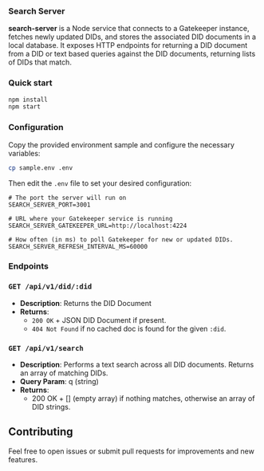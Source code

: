 

### Search Server

**search-server** is a Node service that connects to a Gatekeeper instance, fetches newly updated DIDs, and stores the associated DID documents in a local database. It exposes HTTP endpoints for returning a DID document from a DID or text based queries against the DID documents, returning lists of DIDs that match.

### Quick start

```bash
npm install
npm start
```

### Configuration

Copy the provided environment sample and configure the necessary variables:

```bash
cp sample.env .env
```

Then edit the `.env` file to set your desired configuration:

```env
# The port the server will run on
SEARCH_SERVER_PORT=3001

# URL where your Gatekeeper service is running
SEARCH_SERVER_GATEKEEPER_URL=http://localhost:4224

# How often (in ms) to poll Gatekeeper for new or updated DIDs.
SEARCH_SERVER_REFRESH_INTERVAL_MS=60000
```

### Endpoints

### `GET /api/v1/did/:did`
- **Description**: Returns the DID Document
- **Returns**:
    - `200 OK` + JSON DID Document if present.
    - `404 Not Found` if no cached doc is found for the given `:did`.

### `GET /api/v1/search`
- **Description**: Performs a text search across all DID documents. Returns an array of matching DIDs.
- **Query Param**: q (string)
- **Returns**:
    - 200 OK + [] (empty array) if nothing matches, otherwise an array of DID strings.

## Contributing

Feel free to open issues or submit pull requests for improvements and new features.

